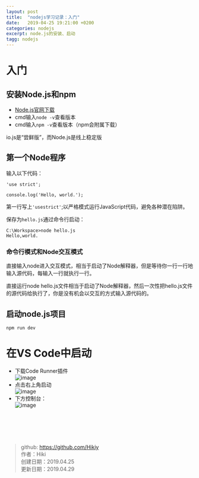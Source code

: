 ```yaml
---
layout: post
title:  "nodejs学习记录：入门"
date:   2019-04-25 19:21:00 +0200
categories: nodejs
excerpt: node.js的安装、启动
tagg: nodejs
---
```


# 入门

## 安装Node.js和npm
- [Node.js官网下载](https://nodejs.org)
- cmd输入`node -v`查看版本
- cmd输入`npm -v`查看版本（npm会附属下载）

io.js是“尝鲜版”，而Node.js是线上稳定版

## 第一个Node程序

输入以下代码：
```
'use strict';

console.log('Hello, world.');
```

第一行写上```'usestrict'```;以严格模式运行JavaScript代码，避免各种潜在陷阱。

保存为```hello.js```通过命令行启动：
```
C:\Workspace>node hello.js
Hello,world.
```


### 命令行模式和Node交互模式
直接输入node进入交互模式，相当于启动了Node解释器，但是等待你一行一行地输入源代码，每输入一行就执行一行。

直接运行node hello.js文件相当于启动了Node解释器，然后一次性把hello.js文件的源代码给执行了，你是没有机会以交互的方式输入源代码的。

## 启动node.js项目
```
npm run dev
```
# 在VS Code中启动
- 下载Code Runner插件  
![image](https://note.youdao.com/yws/public/resource/619c56cb61f885fdd7859d7d2d2c4ad5/xmlnote/1E8E55349F174B5986579395618CDEF9/14065)
- 点击右上角启动  
![image](https://note.youdao.com/yws/public/resource/619c56cb61f885fdd7859d7d2d2c4ad5/xmlnote/A4B76E768CEF4AD4A6C741C771B82651/14073)  
- 下方控制台：  
![image](https://note.youdao.com/yws/public/resource/619c56cb61f885fdd7859d7d2d2c4ad5/xmlnote/1CA7A71B4EBF400DBF51CF277E97E8E8/14076)

<br /><br /><br /><br />
> github: https://github.com/Hikiy  
> 作者：Hiki  
> 创建日期：2019.04.25  
> 更新日期：2019.04.29
